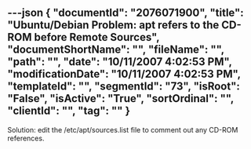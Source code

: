---json
{
  "documentId": "2076071900",
  "title": "Ubuntu/Debian Problem: apt refers to the CD-ROM before Remote Sources",
  "documentShortName": "",
  "fileName": "",
  "path": "",
  "date": "10/11/2007 4:02:53 PM",
  "modificationDate": "10/11/2007 4:02:53 PM",
  "templateId": "",
  "segmentId": "73",
  "isRoot": "False",
  "isActive": "True",
  "sortOrdinal": "",
  "clientId": "",
  "tag": ""
}
---

Solution: edit the /etc/apt/sources.list file to comment out any CD-ROM references.
